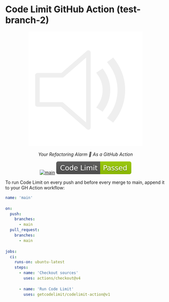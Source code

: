# Code Limit GitHub Action (test-branch-2)

<div align="center">

![Logo](docs/logo.png)

</div>

<div align="center">

  *Your Refactoring Alarm 🔔 As a GitHub Action*

</div>

<div align="center">

[![main](https://github.com/getcodelimit/codelimit-action/actions/workflows/main.yml/badge.svg)](https://github.com/getcodelimit/codelimit-action/actions/workflows/main.yml)
[![Checked with Code Limit](https://github.com/getcodelimit/codelimit-action/blob/_codelimit_reports/main/badge.svg)](https://github.com/getcodelimit/codelimit-action/blob/_codelimit_reports/main/codelimit.md)

</div>

To run Code Limit on every push and before every merge to main, append it to
your GH Action workflow:

```yaml
name: 'main'

on:
  push:
    branches: 
      - main
  pull_request:
    branches: 
      - main

jobs:
  ci:
    runs-on: ubuntu-latest
    steps:
      - name: 'Checkout sources'
        uses: actions/checkout@v4

      - name: 'Run Code Limit'
        uses: getcodelimit/codelimit-action@v1
```
